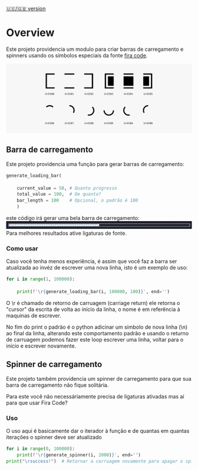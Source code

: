 
[🇺🇸/🇬🇧 version](../README.MD)
# Overview

Este projeto providencia um modulo para criar barras de carregamento e spinners usando os símbolos especiais da fonte [fira code](https://github.com/tonsky/FiraCode).

![Tabela de glifos dedicados da fonte fira code para barras de carregamento e spinners](../images/fira_symbols.png)


## Barra de carregamento

Este projeto providencia uma função para gerar barras de carregamento:

``` python
generate_loading_bar(

    current_value = 50, # Quanto progresso
    total_value = 100,  # De quanto?
    bar_length = 100    # Opcional, o padrão é 100
    )
```

este código irá gerar uma bela barra de carregamento:
![Exemplo de uma barra de carregamento gerada pelo código](../images/loading_bar_example.png)
Para melhores resultados ative ligaturas de fonte.

### Como usar

Caso você tenha menos experiência, é assim que você faz a barra ser atualizada ao invéz de escrever uma nova linha, isto é um exemplo de uso:
``` python
for i in range(1, 100000):

    print(f'\r{generate_loading_bar(i, 100000, 100)}', end='')

```
O \r é chamado de retorno de carruagem (carriage return) ele retorna o "cursor" da escrita de volta ao início da linha, o nome é em referência à maquinas de escrever.

No fim do print o padrão é o python adicinar um simbolo de nova linha (\n) ao final da linha, alterando este comportamento padrão e usando o returno de carruagem podemos fazer este loop escrever uma linha, voltar para o início e escrever novamente.


## Spinner de carregamento

Este projeto também providencia um spinner de carregamento para que sua barra de carregamento não fique solitária.

Para este você não necessáriamente precisa de ligaturas ativadas mas aí para que usar Fira Code?

### Uso

O uso aqui é basicamente dar o iterador à função e de quantas em quantas iterações o spinner deve ser atualizado
``` python
for i in range(0, 100000):
    print(f'\r{generate_spinner(i, 2000)}', end='')
print("\rsuccess!")  # Retornar a carruagem novamente para apagar o spinner